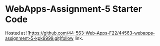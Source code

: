 # WebApps-Assignment-5 Starter Code
Hosted at ![https://github.com/44-563-Web-Apps-F22/44563-webapps-assignment-5-kpk9999.git]follow link.